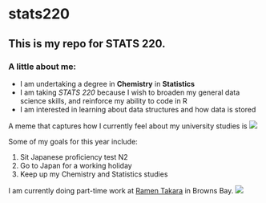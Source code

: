 # stats220

## This is my repo for STATS 220. 

### A little about me:

* I am undertaking a degree in **Chemistry** in **Statistics**
* I am taking *STATS 220* because I wish to broaden my general data science skills, and reinforce my ability to code in R
* I am interested in learning about data structures and how data is stored

A meme that captures how I currently feel about my university studies is 
![](https://c.tenor.com/8druEACXtX8AAAAd/tenor.gif)

Some of my goals for this year include:
1. Sit Japanese proficiency test N2
2. Go to Japan for a working holiday
3. Keep up my Chemistry and Statistics studies

I am currently doing part-time work at [Ramen Takara](https://www.ramentakara.co.nz/) in Browns Bay. 
![]([https://tenor.com/en-GB/view/dragon-ball-goku-eating-noodles-food-gif-16744504](https://media1.tenor.com/m/uOHj2K7TsQQAAAAC/dragon-ball-goku.gif))
